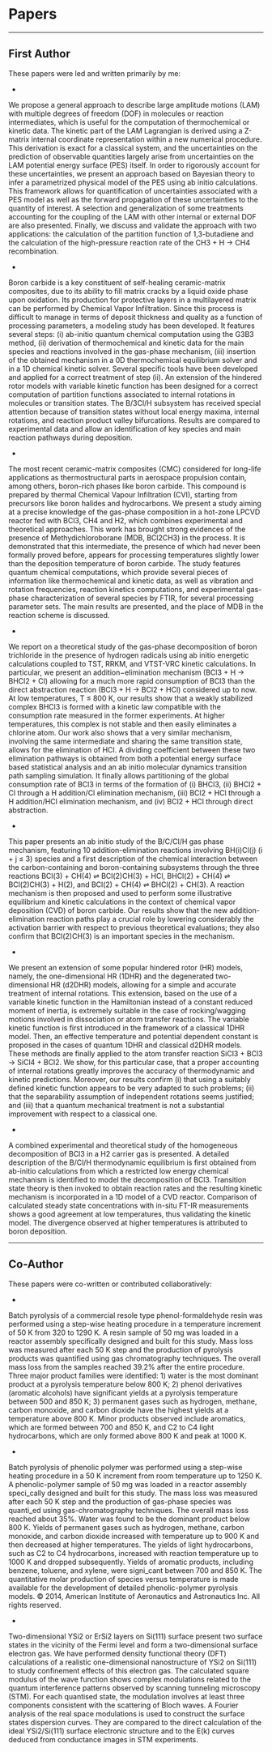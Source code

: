 # <i class="fas fa-newspaper"></i> Papers

---

## First Author

These papers were led and written primarily by me:  

*  <paper link="paper-LAM" title="An Efficient and Accurate Formalism for the Treatment of Large Amplitude Intramolecular Motion" date="2012" journal="Journal of Chemical Theory and Computation">
We propose a general approach to describe large amplitude motions (LAM) with multiple degrees of freedom (DOF) in molecules or reaction intermediates, which is useful for the computation of thermochemical or kinetic data. The kinetic part of the LAM Lagrangian is derived using a Z-matrix internal coordinate representation within a new numerical procedure. This derivation is exact for a classical system, and the uncertainties on the prediction of observable quantities largely arise from uncertainties on the LAM potential energy surface (PES) itself. In order to rigorously account for these uncertainties, we present an approach based on Bayesian theory to infer a parametrized physical model of the PES using ab initio calculations. This framework allows for quantification of uncertainties associated with a PES model as well as the forward propagation of these uncertainties to the quantity of interest. A selection and generalization of some treatments accounting for the coupling of the LAM with other internal or external DOF are also presented. Finally, we discuss and validate the approach with two applications: the calculation of the partition function of 1,3-butadiene and the calculation of the high-pressure reaction rate of the CH3 + H → CH4 recombination.

</paper>

*  <paper link="paper-CVD" title="Studies of Gas-Phase Reactivity during Chemical Vapor Deposition of Boron Carbide (2012)" date="2012" journal="Ceramic Engineering and Science Proceedings">
Boron carbide is a key constituent of self-healing ceramic-matrix composites, due to its ability to fill matrix cracks by a liquid oxide phase upon oxidation. Its production for protective layers in a multilayered matrix can be performed by Chemical Vapor Infiltration. Since this process is difficult to manage in terms of deposit thickness and quality as a function of processing parameters, a modeling study has been developed. It features several steps: (i) ab-initio quantum chemical computation using the G3B3 method, (ii) derivation of thermochemical and kinetic data for the main species and reactions involved in the gas-phase mechanism, (iii) insertion of the obtained mechanism in a 0D thermochemical equilibrium solver and in a 1D chemical kinetic solver. Several specific tools have been developed and applied for a correct treatment of step (ii). An extension of the hindered rotor models with variable kinetic function has been designed for a correct computation of partition functions associated to internal rotations in molecules or transition states. The B/3Cl/H subsystem has received special attention because of transition states without local energy maxima, internal rotations, and reaction product valley bifurcations. Results are compared to experimental data and allow an identification of key species and main reaction pathways during deposition.
</paper>

*  <paper link="paper-Methyldichloroborane" title="Methyldichloroborane evidenced as an intermediate in the chemical vapour deposition synthesis of boron carbide" date="2011" journal="J Nanosci Nanotechnol">
The most recent ceramic-matrix composites (CMC) considered for long-life applications as thermostructural parts in aerospace propulsion contain, among others, boron-rich phases like boron carbide. This compound is prepared by thermal Chemical Vapour Infiltration (CVI), starting from precursors like boron halides and hydrocarbons. We present a study aiming at a precise knowledge of the gas-phase composition in a hot-zone LPCVD reactor fed with BCl3, CH4 and H2, which combines experimental and theoretical approaches. This work has brought strong evidences of the presence of Methydichloroborane (MDB, BCl2CH3) in the process. It is demonstrated that this intermediate, the presence of which had never been formally proved before, appears for processing temperatures slightly lower than the deposition temperature of boron carbide. The study features quantum chemical computations, which provide several pieces of information like thermochemical and kinetic data, as well as vibration and rotation frequencies, reaction kinetics computations, and experimental gas-phase characterization of several species by FTIR, for several processing parameter sets. The main results are presented, and the place of MDB in the reaction scheme is discussed.
</paper>

*  <paper link="paper-TheoreticalBCl3H" title="Theoretical Study of the Decomposition of BCl3 Induced by a H Radical" date="2011" journal="The Journal of Physical Chemistry A">
We report on a theoretical study of the gas-phase decomposition of boron trichloride in the presence of hydrogen radicals using ab initio energetic calculations coupled to TST, RRKM, and VTST-VRC kinetic calculations. In particular, we present an addition−elimination mechanism (BCl3 + H → BHCl2 + Cl) allowing for a much more rapid consumption of BCl3 than the direct abstraction reaction (BCl3 + H → BCl2 + HCl) considered up to now. At low temperatures, T ≤ 800 K, our results show that a weakly stabilized complex BHCl3 is formed with a kinetic law compatible with the consumption rate measured in the former experiments. At higher temperatures, this complex is not stable and then easily eliminates a chlorine atom. Our work also shows that a very similar mechanism, involving the same intermediate and sharing the same transition state, allows for the elimination of HCl. A dividing coefficient between these two elimination pathways is obtained from both a potential energy surface based statistical analysis and an ab initio molecular dynamics transition path sampling simulation. It finally allows partitioning of the global consumption rate of BCl3 in terms of the formation of (i) BHCl3, (ii) BHCl2 + Cl through a H addition/Cl elimination mechanism, (iii) BCl2 + HCl through a H addition/HCl elimination mechanism, and (iv) BCl2 + HCl through direct abstraction.
</paper>

*  <paper link="paper-ReactionMechanism" title="Reaction Mechanism for the Thermal Decomposition of BCl3/CH4/H2 Gas Mixtures" date="2011" journal="The Journal of Physical Chemistry A">
This paper presents an ab initio study of the B/C/Cl/H gas phase mechanism, featuring 10 addition-elimination reactions involving BH(i)Cl(j) (i + j ≤ 3) species and a first description of the chemical interaction between the carbon-containing and boron-containing subsystems through the three reactions BCl(3) + CH(4) ⇌ BCl(2)CH(3) + HCl, BHCl(2) + CH(4) ⇌ BCl(2)CH(3) + H(2), and BCl(2) + CH(4) ⇌ BHCl(2) + CH(3). A reaction mechanism is then proposed and used to perform some illustrative equilibrium and kinetic calculations in the context of chemical vapor deposition (CVD) of boron carbide. Our results show that the new addition-elimination reaction paths play a crucial role by lowering considerably the activation barrier with respect to previous theoretical evaluations; they also confirm that BCl(2)CH(3) is an important species in the mechanism.
</paper>

*  <paper link="paper-HinderedRotor" title="Hindered rotor models with variable kinetic functions for accurate thermodynamic and kinetic predictions" date="2010" journal="The Journal of Chemical Physics">
We present an extension of some popular hindered rotor (HR) models, namely, the one-dimensional HR (1DHR) and the degenerated two-dimensional HR (d2DHR) models, allowing for a simple and accurate treatment of internal rotations. This extension, based on the use of a variable kinetic function in the Hamiltonian instead of a constant reduced moment of inertia, is extremely suitable in the case of rocking/wagging motions involved in dissociation or atom transfer reactions. The variable kinetic function is first introduced in the framework of a classical 1DHR model. Then, an effective temperature and potential dependent constant is proposed in the cases of quantum 1DHR and classical d2DHR models. These methods are finally applied to the atom transfer reaction SiCl3 + BCl3 → SiCl4 + BCl2⁠. We show, for this particular case, that a proper accounting of internal rotations greatly improves the accuracy of thermodynamic and kinetic predictions. Moreover, our results confirm (i) that using a suitably defined kinetic function appears to be very adapted to such problems; (ii) that the separability assumption of independent rotations seems justified; and (iii) that a quantum mechanical treatment is not a substantial improvement with respect to a classical one.
</paper>

*  <paper link="paper-ExpThBCl3H2" title="Experimental and theoretical investigation of BCl3 decomposition in H2" date="2008" journal="Surface and Coatings Technology">
A combined experimental and theoretical study of the homogeneous decomposition of BCl3 in a H2 carrier gas is presented. A detailed description of the B/Cl/H thermodynamic equilibrium is first obtained from ab-initio calculations from which a restricted low energy chemical mechanism is identified to model the decomposition of BCl3. Transition state theory is then invoked to obtain reaction rates and the resulting kinetic mechanism is incorporated in a 1D model of a CVD reactor. Comparison of calculated steady state concentrations with in-situ FT-IR measurements shows a good agreement at low temperatures, thus validating the kinetic model. The divergence observed at higher temperatures is attributed to boron deposition.
</paper>

---

## Co-Author

These papers were co-written or contributed collaboratively:  

*  <paper link="paper-QuantitativeProduction" title="Quantitative determination of species production from phenol-formaldehyde resin pyrolysis" date="2015" journal="Polymer Degradation and Stability">
Batch pyrolysis of a commercial resole type phenol-formaldehyde resin was performed using a step-wise heating procedure in a temperature increment of 50 K from 320 to 1290 K. A resin sample of 50 mg was loaded in a reactor assembly specifically designed and built for this study. Mass loss was measured after each 50 K step and the production of pyrolysis products was quantified using gas chromatography techniques. The overall mass loss from the samples reached 39.2% after the entire procedure. Three major product families were identified: 1) water is the most dominant product at a pyrolysis temperature below 800 K; 2) phenol derivatives (aromatic alcohols) have significant yields at a pyrolysis temperature between 500 and 850 K; 3) permanent gases such as hydrogen, methane, carbon monoxide, and carbon dioxide have the highest yields at a temperature above 800 K. Minor products observed include aromatics, which are formed between 700 and 850 K, and C2 to C4 light hydrocarbons, which are only formed above 800 K and peak at 1000 K.
</paper>

*  <paper link="paper-PyrolysisProducts" title="Measurement of pyrolysis products from phenolic polymer thermal decomposition" date="2014" journal="AIAA">
Batch pyrolysis of phenolic polymer was performed using a step-wise heating procedure in a 50 K increment from room temperature up to 1250 K. A phenolic-polymer sample of 50 mg was loaded in a reactor assembly speci_cally designed and built for this study. The mass loss was measured after each 50 K step and the production of gas-phase species was quanti_ed using gas-chromatography techniques. The overall mass loss reached about 35%. Water was found to be the dominant product below 800 K. Yields of permanent gases such as hydrogen, methane, carbon monoxide, and carbon dioxide increased with temperature up to 900 K and then decreased at higher temperatures. The yields of light hydrocarbons, such as C2 to C4 hydrocarbons, increased with reaction temperature up to 1000 K and dropped subsequently. Yields of aromatic products, including benzene, toluene, and xylene, were signi_cant between 700 and 850 K. The quantitative molar production of species versus temperature is made available for the development of detailed phenolic-polymer pyrolysis models. © 2014, American Institute of Aeronautics and Astronautics Inc. All rights reserved.
</paper>

*  <paper link="paper-Bloch" title="Confinement of Bloch waves in YSi2 nanostructures on Si(111)" date="2005" journal="Europhysics Letters">
Two-dimensional YSi2 or ErSi2 layers on Si(111) surface present two surface states in the vicinity of the Fermi level and form a two-dimensional surface electron gas. We have performed density functional theory (DFT) calculations of a realistic one-dimensional nanostructure of YSi2 on Si(111) to study confinement effects of this electron gas. The calculated square modulus of the wave function shows complex modulations related to the quantum interference patterns observed by scanning tunneling microscopy (STM). For each quantised state, the modulation involves at least three components consistent with the scattering of Bloch waves. A Fourier analysis of the real space modulations is used to construct the surface states dispersion curves. They are compared to the direct calculation of the ideal YSi2/Si(111) surface electronic structure and to the E(k) curves deduced from conductance images in STM experiments.
</paper>
